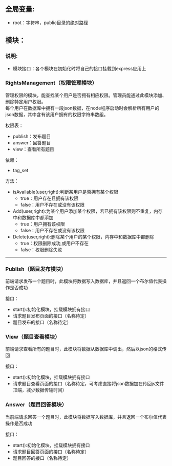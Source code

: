 ## **全局变量**:
 + root：字符串，public目录的绝对路径

## 模块：
### **说明**:
 + 模块接口：各个模块在初始化时将自己的接口挂载到express应用上
 
### **RightsManagement**（权限管理模块）
管理权限的模块，能查找某个用户是否拥有相应权限。管理员能通过此模块添加、删除特定用户权限。  
每个用户在数据库中拥有一段json数据，在node程序启动时会解析所有用户的json数据，其中含有该用户拥有的权限字符串数组。

权限表：
 + publish：发布题目
 + answer：回答题目
 + view：查看所有题目

依赖：
 + tag_set

方法：
 + isAvailable(user,right):判断某用户是否拥有某个权限
    + true：用户存在且拥有该权限
    + false：用户不存在或没有该权限
 + Add(user,right):为某个用户添加某个权限，若已拥有该权限则不重复，内存中和数据库中都添加
    + true：用户拥有该权限
    + false：用户不存在或没有该权限
 + Delete(user,right):删除某个用户的某个权限，内存中和数据库中都删除
    + true：权限删除成功,或用户不存在
    + false：权限删除失败

---

### **Publish**（题目发布模块）
前端请求发布一个题目时，此模块将数据写入数据库，并且返回一个布尔值代表操作是否成功

接口：
+ start():初始化模块，挂载模块拥有接口
+ 请求题目发布页面的接口（名称待定）
+ 题目发布的接口（名称待定）

### **View**（题目查看模块）
前端请求查看所有的题目时，此模块将数据从数据库中调出，然后以json的格式传回

接口：
+ start():初始化模块，挂载模块拥有接口
+ 请求题目查看页面的接口（名称待定，可考虑直接将json数据加在传回js文件顶端，减少数据传输时间）

### **Answer**（题目回答模块）
当前端请求回答一个题目时，此模块将数据写入数据库，并且返回一个布尔值代表操作是否成功

接口：
+ start():初始化模块，挂载模块拥有接口
+ 请求题目回答页面的接口（名称待定）
+ 题目回答的接口（名称待定）
